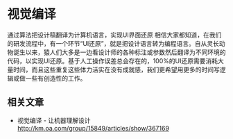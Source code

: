 # 视觉编译
通过算法把设计稿翻译为计算机语言，实现UI界面还原
相信大家都知道，在我们的研发流程中，有一个环节“UI还原”，就是把设计语言转为编程语言。自从灵长动物诞生以来，猿人们大多是一边看设计师的各种标注或参数然后翻译为不同环境的代码，以实现UI还原。基于人工操作误差总会存在的，100%的UI还原需要消耗大量时间，而且这些重复这些体力活实在没有成就感，我们更希望用更多的时间写逻辑或做一些有创造性的工作。

## 相关文章
- 视觉编译 - 让机器理解设计 http://km.oa.com/group/15849/articles/show/367169